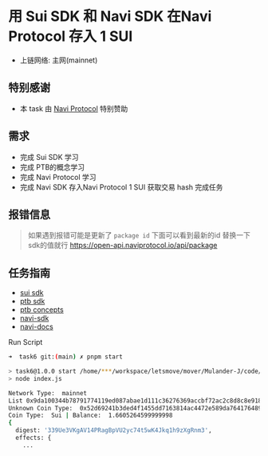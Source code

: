 #  用 Sui SDK 和 Navi SDK 在Navi Protocol 存入 1 SUI
- 上链网络: 主网(mainnet)

## 特别感谢
- 本 task 由 [Navi Protocol](https://app.naviprotocol.io) 特别赞助

## 需求
- 完成  Sui SDK 学习
- 完成  PTB的概念学习
- 完成  Navi Protocol 学习
- 完成  Navi SDK 存入Navi Protocol 1 SUI 获取交易 hash 完成任务

## 报错信息
> 如果遇到报错可能是更新了  `package id` 下面可以看到最新的id 替换一下sdk的值就行 
https://open-api.naviprotocol.io/api/package


## 任务指南
- [sui sdk](https://sdk.mystenlabs.com/typescript)
- [ptb sdk](https://sdk.mystenlabs.com/typescript/transaction-building/basics)
- [ptb concepts](https://docs.sui.io/concepts/transactions/prog-txn-blocks)
- [navi-sdk](https://github.com/naviprotocol/navi-sdk)
- [navi-docs](https://naviprotocol.gitbook.io/navi-protocol-developer-docs/how-to-interact-with-the-contract/navi-sdk/api-interface)


Run Script

```bash
➜  task6 git:(main) ✗ pnpm start

> task6@1.0.0 start /home/***/workspace/letsmove/mover/Mulander-J/code/task6
> node index.js

Network Type:  mainnet
List 0x9da100344b78791774119ed087abae1d111c36276369accbf72ac2c8d8c8e918 all coins
Unknown Coin Type:  0x52d69241b3ded4f1455dd7163814ac4472e589da7641764892f918f6f167f03::mulander_faucet::MULANDER_FAUCET | Balance:  1
Coin Type:  Sui | Balance:  1.6605264599999998
{
  digest: '339Ue3VKgAV14PRagBpVU2yc74t5wK4Jkq1h9zXgRnm3',
  effects: {
    ...
```